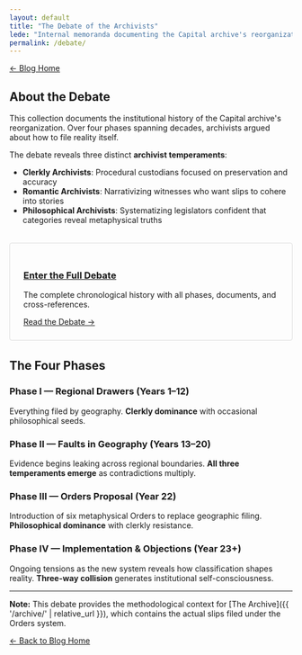 ```yaml
---
layout: default
title: "The Debate of the Archivists"
lede: "Internal memoranda documenting the Capital archive's reorganization from regional filing to Orders-based classification. The central question: Does the archive mirror the world's structure, or does the archive's language help shape it?"
permalink: /debate/
---
```


<div class="top-links">
<a href="{{ '/' | relative_url }}" class="quickkit-pill-small">← Blog Home</a>
</div>

## About the Debate

This collection documents the institutional history of the Capital archive's reorganization. Over four phases spanning decades, archivists argued about how to file reality itself.

The debate reveals three distinct **archivist temperaments**:
- **Clerkly Archivists**: Procedural custodians focused on preservation and accuracy
- **Romantic Archivists**: Narrativizing witnesses who want slips to cohere into stories  
- **Philosophical Archivists**: Systematizing legislators confident that categories reveal metaphysical truths

<div class="kit-card" style="border: 1px solid #ddd; padding: 1.5rem; border-radius: 4px; margin: 2rem 0;">
<h3><a href="{{ '/debate/archivists-debate/' | relative_url }}">Enter the Full Debate</a></h3>
<p>The complete chronological history with all phases, documents, and cross-references.</p>
<a href="{{ '/debate/archivists-debate/' | relative_url }}" class="quickkit-pill-small">Read the Debate →</a>
</div>

## The Four Phases

### Phase I — Regional Drawers (Years 1–12)
Everything filed by geography. **Clerkly dominance** with occasional philosophical seeds.

### Phase II — Faults in Geography (Years 13–20) 
Evidence begins leaking across regional boundaries. **All three temperaments emerge** as contradictions multiply.

### Phase III — Orders Proposal (Year 22)
Introduction of six metaphysical Orders to replace geographic filing. **Philosophical dominance** with clerkly resistance.

### Phase IV — Implementation & Objections (Year 23+)
Ongoing tensions as the new system reveals how classification shapes reality. **Three-way collision** generates institutional self-consciousness.

---

**Note:** This debate provides the methodological context for [The Archive]({{ '/archive/' | relative_url }}), which contains the actual slips filed under the Orders system.

<div class="bottom-links">
<a href="{{ '/' | relative_url }}" class="quickkit-pill">← Back to Blog Home</a>
</div>